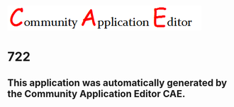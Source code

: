 ![CAE](https://github.com/CAE-Community-Application-Editor/CAE-Deployment-Temp/blob/master/img/logo.png)  

722
===================


This application was automatically generated by the Community Application Editor CAE.  
---------------
